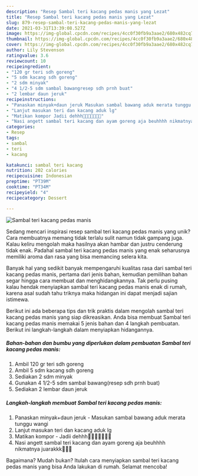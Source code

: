 ```yaml
---
description: "Resep Sambal teri kacang pedas manis yang Lezat"
title: "Resep Sambal teri kacang pedas manis yang Lezat"
slug: 879-resep-sambal-teri-kacang-pedas-manis-yang-lezat
date: 2021-03-31T13:39:08.527Z
image: https://img-global.cpcdn.com/recipes/4cc0f30fb9a3aae2/680x482cq70/sambal-teri-kacang-pedas-manis-foto-resep-utama.jpg
thumbnail: https://img-global.cpcdn.com/recipes/4cc0f30fb9a3aae2/680x482cq70/sambal-teri-kacang-pedas-manis-foto-resep-utama.jpg
cover: https://img-global.cpcdn.com/recipes/4cc0f30fb9a3aae2/680x482cq70/sambal-teri-kacang-pedas-manis-foto-resep-utama.jpg
author: Lily Stevenson
ratingvalue: 3.6
reviewcount: 10
recipeingredient:
- "120 gr teri sdh goreng"
- "5 sdm kacang sdh goreng"
- "2 sdm minyak"
- "4 1/2-5 sdm sambal bawangresep sdh prnh buat"
- "2 lembar daun jeruk"
recipeinstructions:
- "Panaskan minyak+daun jeruk Masukan sambal bawang aduk merata tunggu wangi"
- "Lanjut masukan teri dan kacang aduk lg"
- "Matikan kompor Jadii dehhh🤭🤗🤤🤤🤤🤤🤤"
- "Nasi angett sambal teri kacang dan ayam goreng aja beuhhhh nikmatnya juarakkk🤤🤤🤤"
categories:
- Resep
tags:
- sambal
- teri
- kacang

katakunci: sambal teri kacang 
nutrition: 202 calories
recipecuisine: Indonesian
preptime: "PT39M"
cooktime: "PT34M"
recipeyield: "4"
recipecategory: Dessert

---
```



![Sambal teri kacang pedas manis](https://img-global.cpcdn.com/recipes/4cc0f30fb9a3aae2/680x482cq70/sambal-teri-kacang-pedas-manis-foto-resep-utama.jpg)

Sedang mencari inspirasi resep sambal teri kacang pedas manis yang unik? Cara membuatnya memang tidak terlalu sulit namun tidak gampang juga. Kalau keliru mengolah maka hasilnya akan hambar dan justru cenderung tidak enak. Padahal sambal teri kacang pedas manis yang enak seharusnya memiliki aroma dan rasa yang bisa memancing selera kita.



Banyak hal yang sedikit banyak mempengaruhi kualitas rasa dari sambal teri kacang pedas manis, pertama dari jenis bahan, kemudian pemilihan bahan segar hingga cara membuat dan menghidangkannya. Tak perlu pusing kalau hendak menyiapkan sambal teri kacang pedas manis enak di rumah, karena asal sudah tahu triknya maka hidangan ini dapat menjadi sajian istimewa.


Berikut ini ada beberapa tips dan trik praktis dalam mengolah sambal teri kacang pedas manis yang siap dikreasikan. Anda bisa membuat Sambal teri kacang pedas manis memakai 5 jenis bahan dan 4 langkah pembuatan. Berikut ini langkah-langkah dalam menyiapkan hidangannya.

<!--inarticleads1-->

##### Bahan-bahan dan bumbu yang diperlukan dalam pembuatan Sambal teri kacang pedas manis:

1. Ambil 120 gr teri sdh goreng
1. Ambil 5 sdm kacang sdh goreng
1. Sediakan 2 sdm minyak
1. Gunakan 4 1/2-5 sdm sambal bawang(resep sdh prnh buat)
1. Sediakan 2 lembar daun jeruk




<!--inarticleads2-->

##### Langkah-langkah membuat Sambal teri kacang pedas manis:

1. Panaskan minyak+daun jeruk - Masukan sambal bawang aduk merata tunggu wangi
1. Lanjut masukan teri dan kacang aduk lg
1. Matikan kompor - Jadii dehhh🤭🤗🤤🤤🤤🤤🤤
1. Nasi angett sambal teri kacang dan ayam goreng aja beuhhhh nikmatnya juarakkk🤤🤤🤤




Bagaimana? Mudah bukan? Itulah cara menyiapkan sambal teri kacang pedas manis yang bisa Anda lakukan di rumah. Selamat mencoba!
